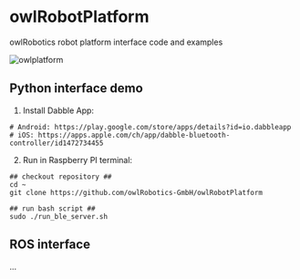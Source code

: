 # owlRobotPlatform
owlRobotics robot platform interface code and examples

![owlplatform](https://github.com/owlRobotics-GmbH/owlRobotPlatform/assets/11735886/f4a7ead1-3a4a-428f-946e-b021bfd83857)


## Python interface demo

1. Install Dabble App:  
```
# Android: https://play.google.com/store/apps/details?id=io.dabbleapp
# iOS: https://apps.apple.com/ch/app/dabble-bluetooth-controller/id1472734455
```

2. Run in Raspberry PI terminal:

```
## checkout repository ##
cd ~
git clone https://github.com/owlRobotics-GmbH/owlRobotPlatform

## run bash script ##
sudo ./run_ble_server.sh
```


## ROS interface
...